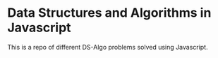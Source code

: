 # Data Structures and Algorithms in Javascript

This is a repo of different DS-Algo problems solved using Javascript. 